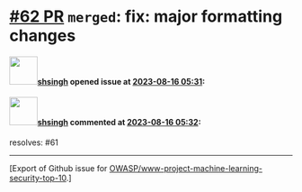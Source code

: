 # [\#62 PR](https://github.com/OWASP/www-project-machine-learning-security-top-10/pull/62) `merged`: fix: major formatting changes

#### <img src="https://avatars.githubusercontent.com/u/412800?v=4" width="50">[shsingh](https://github.com/shsingh) opened issue at [2023-08-16 05:31](https://github.com/OWASP/www-project-machine-learning-security-top-10/pull/62):



#### <img src="https://avatars.githubusercontent.com/u/412800?v=4" width="50">[shsingh](https://github.com/shsingh) commented at [2023-08-16 05:32](https://github.com/OWASP/www-project-machine-learning-security-top-10/pull/62#issuecomment-1679988681):

resolves: #61


-------------------------------------------------------------------------------



[Export of Github issue for [OWASP/www-project-machine-learning-security-top-10](https://github.com/OWASP/www-project-machine-learning-security-top-10).]
